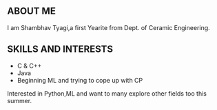 ## ABOUT ME
I am Shambhav Tyagi,a first Yearite from Dept. of Ceramic Engineering.

## SKILLS AND INTERESTS
* C & C++
* Java
* Beginning ML and trying to cope up with CP

Interested in Python,ML  and want to many explore other fields too this summer.
